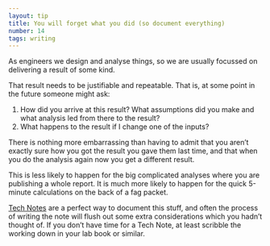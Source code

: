 ```yaml
---
layout: tip
title: You will forget what you did (so document everything)
number: 14
tags: writing
---
```


As engineers we design and analyse things, so we are usually focussed on delivering a result of some kind.

That result needs to be justifiable and repeatable.  That is, at some point in the future someone might ask:

1. How did you arrive at this result?  What assumptions did you make and what analysis led from there to the result?
2. What happens to the result if I change one of the inputs?

There is nothing more embarrassing than having to admit that you aren’t exactly sure how you got the result you gave them last time, and that when you do the analysis again now you get a different result.

This is less likely to happen for the big complicated analyses where you are publishing a whole report.  It is much more likely to happen for the quick 5-minute calculations on the back of a fag packet.

[Tech Notes](45-tech-notes) are a perfect way to document this stuff, and often the process of writing the note will flush out some extra considerations which you hadn’t thought of.  If you don’t have time for a Tech Note, at least scribble the working down in your lab book or similar.
